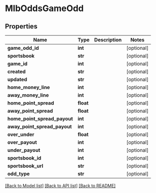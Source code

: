 # MlbOddsGameOdd

## Properties
Name | Type | Description | Notes
------------ | ------------- | ------------- | -------------
**game_odd_id** | **int** |  | [optional] 
**sportsbook** | **str** |  | [optional] 
**game_id** | **int** |  | [optional] 
**created** | **str** |  | [optional] 
**updated** | **str** |  | [optional] 
**home_money_line** | **int** |  | [optional] 
**away_money_line** | **int** |  | [optional] 
**home_point_spread** | **float** |  | [optional] 
**away_point_spread** | **float** |  | [optional] 
**home_point_spread_payout** | **int** |  | [optional] 
**away_point_spread_payout** | **int** |  | [optional] 
**over_under** | **float** |  | [optional] 
**over_payout** | **int** |  | [optional] 
**under_payout** | **int** |  | [optional] 
**sportsbook_id** | **int** |  | [optional] 
**sportsbook_url** | **str** |  | [optional] 
**odd_type** | **str** |  | [optional] 

[[Back to Model list]](../README.md#documentation-for-models) [[Back to API list]](../README.md#documentation-for-api-endpoints) [[Back to README]](../README.md)

